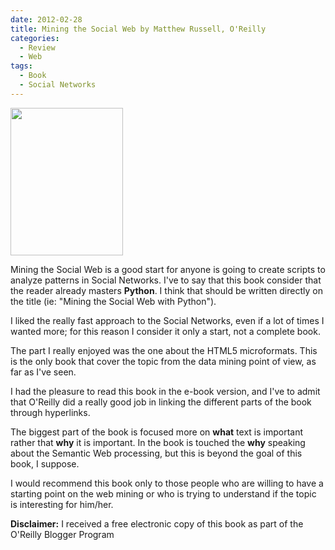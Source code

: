 ```yaml
---
date: 2012-02-28
title: Mining the Social Web by Matthew Russell, O'Reilly
categories:
  - Review
  - Web
tags:
  - Book
  - Social Networks
---
```

<img class="alignleft" title="Cover" src="http://akamaicovers.oreilly.com/images/9781449388348/cat.gif" alt="" width="180" height="236" />

Mining the Social Web is a good start for anyone is going to create scripts to analyze patterns in Social Networks.
I've to say that this book consider that the reader already masters **Python**.
I think that should be written directly on the title (ie: "Mining the Social Web with Python").

I liked the really fast approach to the Social Networks, even if a lot of times I wanted more; for this reason I consider it only a start, not a complete book.

The part I really enjoyed was the one about the HTML5 microformats.
This is the only book that cover the topic from the data mining point of view, as far as I've seen.

I had the pleasure to read this book in the e-book version, and I've to admit that O'Reilly did a really good job in linking the different parts of the book through hyperlinks.

The biggest part of the book is focused more on **what** text is important rather that **why** it is important.
In the book is touched the **why** speaking about the Semantic Web processing, but this is beyond the goal of this book, I suppose.

I would recommend this book only to those people who are willing to have a starting point on the web mining or who is trying to understand if the topic is interesting for him/her.

**Disclaimer:** I received a free electronic copy of this book as part of the O'Reilly Blogger Program
